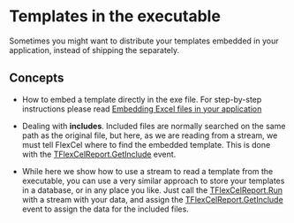 # Templates in the executable

Sometimes you might want to distribute your templates embedded in your application,
instead of shipping the separately.

## Concepts

- How to embed a template directly in the exe file. For
  step-by-step instructions please read [Embedding Excel files in your application](https://doc.tmssoftware.com/flexcel/vcl/tips/embedding-excel-files-in-your-application.html) 


- Dealing with **includes**. Included files are normally searched on
  the same path as the original file, but here, as we are reading
  from a stream, we must tell FlexCel where to find the embedded
  template. This is done with the [TFlexCelReport.GetInclude](https://doc.tmssoftware.com/flexcel/vcl/api/FlexCel.Report/TFlexCelReport/GetInclude.html) event.

- While here we show how to use a stream to read a template from the
  executable, you can use a very similar approach to store your
  templates in a database, or in any place you like. Just call the
  [TFlexCelReport.Run](https://doc.tmssoftware.com/flexcel/vcl/api/FlexCel.Report/TFlexCelReport/Run.html) with a stream with your data, and
  assign the [TFlexCelReport.GetInclude](https://doc.tmssoftware.com/flexcel/vcl/api/FlexCel.Report/TFlexCelReport/GetInclude.html) event to assign the data for the included
  files.
